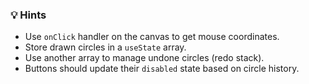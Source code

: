 ### 💡 Hints

- Use `onClick` handler on the canvas to get mouse coordinates.
- Store drawn circles in a `useState` array.
- Use another array to manage undone circles (redo stack).
- Buttons should update their `disabled` state based on circle history.
